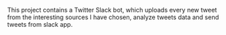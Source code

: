 This project contains a Twitter Slack bot, which uploads every new tweet from the interesting sources I have chosen, analyze tweets data and send tweets from slack app.